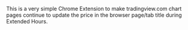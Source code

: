 This is a very simple Chrome Extension to make tradingview.com chart pages continue to update the price in the browser page/tab title during Extended Hours.
